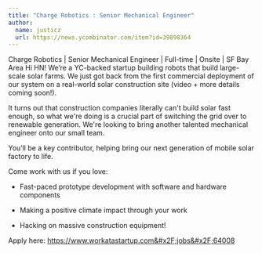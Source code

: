 ```yaml
---
title: "Charge Robotics : Senior Mechanical Engineer"
author:
  name: justicz
  url: https://news.ycombinator.com/item?id=39898364
---
```

Charge Robotics | Senior Mechanical Engineer | Full-time | Onsite | SF Bay Area
Hi HN! We’re a YC-backed startup building robots that build large-scale solar farms. We just got back from the first commercial deployment of our system on a real-world solar construction site (video + more details coming soon!).

It turns out that construction companies literally can&#x27;t build solar fast enough, so what we&#x27;re doing is a crucial part of switching the grid over to renewable generation. We&#x27;re looking to bring another talented mechanical engineer onto our small team.

You’ll be a key contributor, helping bring our next generation of mobile solar factory to life.

Come work with us if you love:

* Fast-paced prototype development with software and hardware components

* Making a positive climate impact through your work

* Hacking on massive construction equipment!

Apply here: <a href="https:&#x2F;&#x2F;www.workatastartup.com&#x2F;jobs&#x2F;64008" rel="nofollow">https:&#x2F;&#x2F;www.workatastartup.com&#x2F;jobs&#x2F;64008</a>

